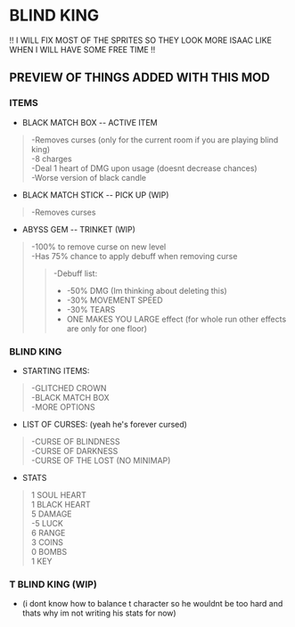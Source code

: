 # BLIND KING
!! I WILL FIX MOST OF THE SPRITES SO THEY LOOK MORE ISAAC LIKE WHEN I WILL HAVE SOME FREE TIME !!
## PREVIEW OF THINGS ADDED WITH THIS MOD

### ITEMS 
- BLACK MATCH BOX -- ACTIVE ITEM 
> -Removes curses (only for the current room if you are playing blind king) <br>
> -8 charges <br>
> -Deal 1 heart of DMG upon usage (doesnt decrease chances) <br>
> -Worse version of black candle <br>
- BLACK MATCH STICK -- PICK UP (WIP) <br>
> -Removes curses <br>
- ABYSS GEM -- TRINKET (WIP)
> -100% to remove curse on new level <br>
> -Has 75% chance to apply debuff when removing curse <br>
>> -Debuff list:
>> * -50% DMG (Im thinking about deleting this) <br>
>> * -30% MOVEMENT SPEED <br>
>> * -30% TEARS  <br>
>> * ONE MAKES YOU LARGE effect (for whole run other effects are only for one floor)

### BLIND KING
- STARTING ITEMS:
> -GLITCHED CROWN <br>
> -BLACK MATCH BOX <br>
> -MORE OPTIONS <br>
- LIST OF CURSES: (yeah he's forever cursed)
> -CURSE OF BLINDNESS <br>
> -CURSE OF DARKNESS <br>
> -CURSE OF THE LOST (NO MINIMAP)
- STATS
> 1 SOUL HEART <br>
> 1 BLACK HEART <br>
> 5 DAMAGE <br>
> -5 LUCK <br>
> 6 RANGE <br>
> 3 COINS <br>
> 0 BOMBS <br>
> 1 KEY

### T BLIND KING (WIP)
- (i dont know how to balance t character so he wouldnt be too hard and thats why im not writing his stats for now)
